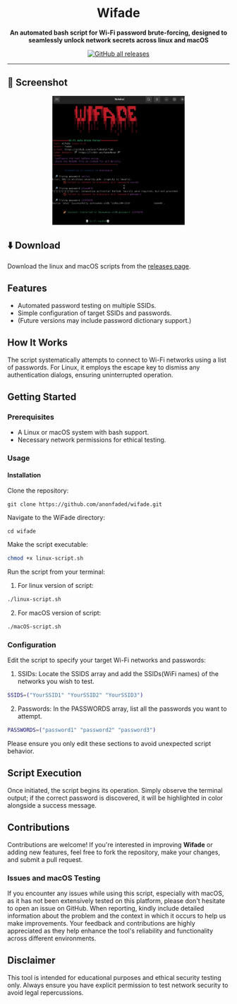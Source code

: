 <div align="center">

# Wifade

**An automated bash script for Wi-Fi password brute-forcing, designed to seamlessly unlock network secrets across linux and macOS**

[![GitHub all releases](https://img.shields.io/github/downloads/anonfaded/fadeboard/total?label=Downloads&logo=github)](https://github.com/anonfaded/fadeboard/releases/)

</div>

---

## 📱 Screenshot

<div align="center">
<img src="/img/1.jpg" style="width: 300px; height: auto;" >
</div>

## ⬇️ Download

Download the linux and macOS scripts from the [releases page](https://github.com/anonfaded/wifade/releases/tag/v1.0).


## Features

- Automated password testing on multiple SSIDs.
- Simple configuration of target SSIDs and passwords.
- (Future versions may include password dictionary support.)

## How It Works

The script systematically attempts to connect to Wi-Fi networks using a list of passwords. For Linux, it employs the escape key to dismiss any authentication dialogs, ensuring uninterrupted operation.

## Getting Started
### Prerequisites

- A Linux or macOS system with bash support.
- Necessary network permissions for ethical testing.



### Usage

#### Installation

Clone the repository:

```
git clone https://github.com/anonfaded/wifade.git
```

Navigate to the WiFade directory:

```
cd wifade
```

Make the script executable:

```bash
chmod +x linux-script.sh
```

Run the script from your terminal:

1. For linux version of script:
```bash
./linux-script.sh
```
2. For macOS version of script:
```bash
./macOS-script.sh
```

### Configuration

Edit the script to specify your target Wi-Fi networks and passwords:

1. SSIDs: Locate the SSIDS array and add the SSIDs(WiFi names) of the networks you wish to test.

```bash
SSIDS=("YourSSID1" "YourSSID2" "YourSSID3")
```

2. Passwords: In the PASSWORDS array, list all the passwords you want to attempt.

```bash
PASSWORDS=("password1" "password2" "password3")
```

Please ensure you only edit these sections to avoid unexpected script behavior.

## Script Execution

Once initiated, the script begins its operation. Simply observe the terminal output; if the correct password is discovered, it will be highlighted in color alongside a success message.

## Contributions

Contributions are welcome! If you're interested in improving **Wifade** or adding new features, feel free to fork the repository, make your changes, and submit a pull request. 

### Issues and macOS Testing

If you encounter any issues while using this script, especially with macOS, as it has not been extensively tested on this platform, please don't hesitate to open an issue on GitHub. When reporting, kindly include detailed information about the problem and the context in which it occurs to help us make improvements. Your feedback and contributions are highly appreciated as they help enhance the tool's reliability and functionality across different environments.

## Disclaimer

This tool is intended for educational purposes and ethical security testing only. Always ensure you have explicit permission to test network security to avoid legal repercussions.
